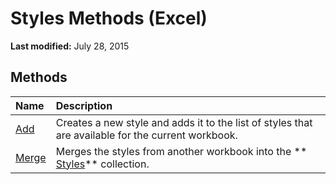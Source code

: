 
# Styles Methods (Excel)

 **Last modified:** July 28, 2015


## Methods



|**Name**|**Description**|
|:-----|:-----|
| [Add](623ed34e-d79d-2f16-475a-0c58aef04aa4.md)|Creates a new style and adds it to the list of styles that are available for the current workbook.|
| [Merge](b2212f10-c16b-7108-8281-1c0375448f6d.md)|Merges the styles from another workbook into the  ** [Styles](146effdc-e007-814d-b110-f7bd944fc15f.md)** collection.|
